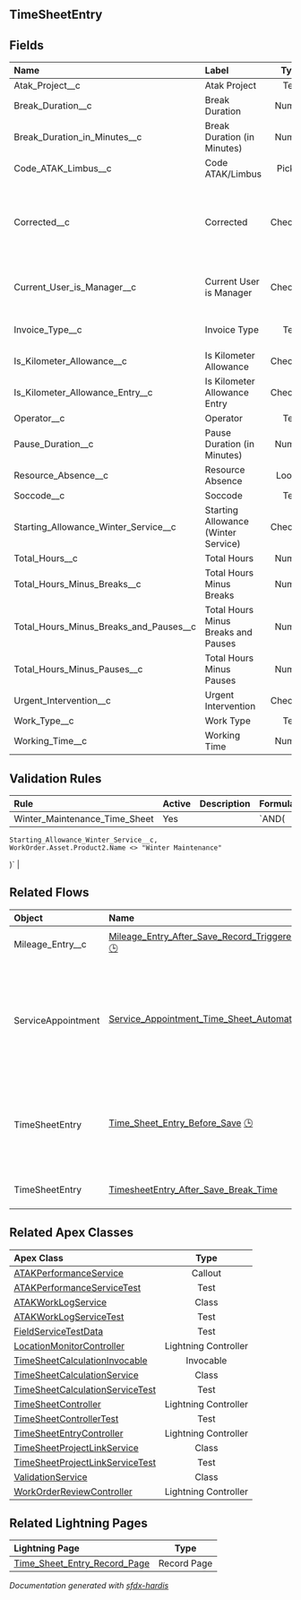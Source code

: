 ## TimeSheetEntry

<!-- Object description -->

## Fields

| Name      | Label | Type | Description |
| :-------- | :---- | :--: | :---------- | 
| Atak_Project__c | Atak Project | Text | <!-- --> |
| Break_Duration__c | Break Duration | Number | <!-- --> |
| Break_Duration_in_Minutes__c | Break Duration (in Minutes) | Number | <!-- --> |
| Code_ATAK_Limbus__c | Code ATAK/Limbus | Picklist | <!-- --> |
| Corrected__c | Corrected | Checkbox | TSE was corrected by CM or BS after submission  - added via flow |
| Current_User_is_Manager__c | Current User is Manager | Checkbox | Technical Field used in Report Filtering |
| Invoice_Type__c | Invoice Type | Text | For Reporting Purposes |
| Is_Kilometer_Allowance__c | Is Kilometer Allowance | Checkbox | <!-- --> |
| Is_Kilometer_Allowance_Entry__c | Is Kilometer Allowance Entry | Checkbox | <!-- --> |
| Operator__c | Operator | Text | <!-- --> |
| Pause_Duration__c | Pause Duration (in Minutes) | Number | <!-- --> |
| Resource_Absence__c | Resource Absence | Lookup | <!-- --> |
| Soccode__c | Soccode | Text | <!-- --> |
| Starting_Allowance_Winter_Service__c | Starting Allowance (Winter Service) | Checkbox | <!-- --> |
| Total_Hours__c | Total Hours | Number | <!-- --> |
| Total_Hours_Minus_Breaks__c | Total Hours Minus Breaks | Number | <!-- --> |
| Total_Hours_Minus_Breaks_and_Pauses__c | Total Hours Minus Breaks and Pauses | Number | <!-- --> |
| Total_Hours_Minus_Pauses__c | Total Hours Minus Pauses | Number | <!-- --> |
| Urgent_Intervention__c | Urgent Intervention | Checkbox | <!-- --> |
| Work_Type__c | Work Type | Text | <!-- --> |
| Working_Time__c | Working Time | Number | <!-- --> |

## Validation Rules

| Rule      | Active | Description | Formula |
| :-------- | :---- | :---------- | :------ |
| Winter_Maintenance_Time_Sheet | Yes |  | `AND(
    Starting_Allowance_Winter_Service__c,
    WorkOrder.Asset.Product2.Name <> "Winter Maintenance"
)` |


## Related Flows

| Object | Name      | Type | Description |
| :----  | :-------- | :--: | :---------- | 
| Mileage_Entry__c | [Mileage_Entry_After_Save_Record_Triggered_Set_Work_As_Travel_Time_Work_Order](../flows/Mileage_Entry_After_Save_Record_Triggered_Set_Work_As_Travel_Time_Work_Order.md) [🕒](../flows/Mileage_Entry_After_Save_Record_Triggered_Set_Work_As_Travel_Time_Work_Order-history.md) |  Record After Save | <!-- --> |
| ServiceAppointment | [Service_Appointment_Time_Sheet_Automations](../flows/Service_Appointment_Time_Sheet_Automations.md) [🕒](../flows/Service_Appointment_Time_Sheet_Automations-history.md) |  Record After Save | This flows creates the automatic time sheet entries based on the evolving status of the service appointment |
| TimeSheetEntry | [Time_Sheet_Entry_Before_Save](../flows/Time_Sheet_Entry_Before_Save.md) [🕒](../flows/Time_Sheet_Entry_Before_Save-history.md) |  Record Before Save | This flow is configured to update and fill in some data automatically on Time Sheet Entries |
| TimeSheetEntry | [TimesheetEntry_After_Save_Break_Time](../flows/TimesheetEntry_After_Save_Break_Time.md) |  Record After Save | <!-- --> |


## Related Apex Classes

| Apex Class | Type |
| :----      | :--: | 
| [ATAKPerformanceService](../apex/ATAKPerformanceService.md) | Callout |
| [ATAKPerformanceServiceTest](../apex/ATAKPerformanceServiceTest.md) | Test |
| [ATAKWorkLogService](../apex/ATAKWorkLogService.md) | Class |
| [ATAKWorkLogServiceTest](../apex/ATAKWorkLogServiceTest.md) | Test |
| [FieldServiceTestData](../apex/FieldServiceTestData.md) | Test |
| [LocationMonitorController](../apex/LocationMonitorController.md) | Lightning Controller |
| [TimeSheetCalculationInvocable](../apex/TimeSheetCalculationInvocable.md) | Invocable |
| [TimeSheetCalculationService](../apex/TimeSheetCalculationService.md) | Class |
| [TimeSheetCalculationServiceTest](../apex/TimeSheetCalculationServiceTest.md) | Test |
| [TimeSheetController](../apex/TimeSheetController.md) | Lightning Controller |
| [TimeSheetControllerTest](../apex/TimeSheetControllerTest.md) | Test |
| [TimeSheetEntryController](../apex/TimeSheetEntryController.md) | Lightning Controller |
| [TimeSheetProjectLinkService](../apex/TimeSheetProjectLinkService.md) | Class |
| [TimeSheetProjectLinkServiceTest](../apex/TimeSheetProjectLinkServiceTest.md) | Test |
| [ValidationService](../apex/ValidationService.md) | Class |
| [WorkOrderReviewController](../apex/WorkOrderReviewController.md) | Lightning Controller |


## Related Lightning Pages

| Lightning Page | Type |
| :----      | :--: | 
| [Time_Sheet_Entry_Record_Page](../pages/Time_Sheet_Entry_Record_Page.md) |  Record Page |


_Documentation generated with [sfdx-hardis](https://sfdx-hardis.cloudity.com)_
